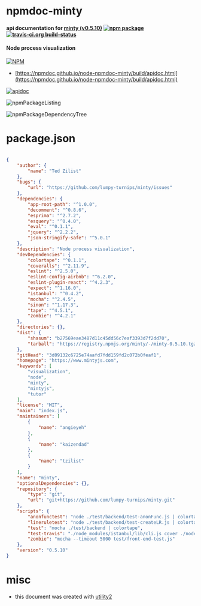 # npmdoc-minty

#### api documentation for  [minty (v0.5.10)](https://www.mintyjs.com)  [![npm package](https://img.shields.io/npm/v/npmdoc-minty.svg?style=flat-square)](https://www.npmjs.org/package/npmdoc-minty) [![travis-ci.org build-status](https://api.travis-ci.org/npmdoc/node-npmdoc-minty.svg)](https://travis-ci.org/npmdoc/node-npmdoc-minty)

#### Node process visualization

[![NPM](https://nodei.co/npm/minty.png?downloads=true&downloadRank=true&stars=true)](https://www.npmjs.com/package/minty)

- [https://npmdoc.github.io/node-npmdoc-minty/build/apidoc.html](https://npmdoc.github.io/node-npmdoc-minty/build/apidoc.html)

[![apidoc](https://npmdoc.github.io/node-npmdoc-minty/build/screenCapture.buildCi.browser.%252Ftmp%252Fbuild%252Fapidoc.html.png)](https://npmdoc.github.io/node-npmdoc-minty/build/apidoc.html)

![npmPackageListing](https://npmdoc.github.io/node-npmdoc-minty/build/screenCapture.npmPackageListing.svg)

![npmPackageDependencyTree](https://npmdoc.github.io/node-npmdoc-minty/build/screenCapture.npmPackageDependencyTree.svg)



# package.json

```json

{
    "author": {
        "name": "Ted Zilist"
    },
    "bugs": {
        "url": "https://github.com/lumpy-turnips/minty/issues"
    },
    "dependencies": {
        "app-root-path": "^1.0.0",
        "decomment": "^0.8.6",
        "esprima": "^2.7.2",
        "esquery": "^0.4.0",
        "eval": "^0.1.1",
        "jquery": "^2.2.2",
        "json-stringify-safe": "^5.0.1"
    },
    "description": "Node process visualization",
    "devDependencies": {
        "colortape": "^0.1.1",
        "coveralls": "^2.11.9",
        "eslint": "^2.5.0",
        "eslint-config-airbnb": "^6.2.0",
        "eslint-plugin-react": "^4.2.3",
        "expect": "^1.16.0",
        "istanbul": "^0.4.2",
        "mocha": "^2.4.5",
        "sinon": "^1.17.3",
        "tape": "^4.5.1",
        "zombie": "^4.2.1"
    },
    "directories": {},
    "dist": {
        "shasum": "b27569eae3487d11c45dd56c7eaf3393d7f2dd70",
        "tarball": "https://registry.npmjs.org/minty/-/minty-0.5.10.tgz"
    },
    "gitHead": "3d09132c6725e74aafd7fdd159fd2c072b0feaf1",
    "homepage": "https://www.mintyjs.com",
    "keywords": [
        "visualization",
        "node",
        "minty",
        "mintyjs",
        "tutor"
    ],
    "license": "MIT",
    "main": "index.js",
    "maintainers": [
        {
            "name": "angieyeh"
        },
        {
            "name": "kaizendad"
        },
        {
            "name": "tzilist"
        }
    ],
    "name": "minty",
    "optionalDependencies": {},
    "repository": {
        "type": "git",
        "url": "git+https://github.com/lumpy-turnips/minty.git"
    },
    "scripts": {
        "anonfunctest": "node ./test/backend/test-anonFunc.js | colortape",
        "lineruletest": "node ./test/backend/test-createLR.js | colortape",
        "test": "mocha ./test/backend | colortape",
        "test-travis": "./node_modules/istanbul/lib/cli.js cover ./node_modules/mocha/bin/_mocha -- -R spec ./test/backend",
        "zombie": "mocha --timeout 5000 test/front-end-test.js"
    },
    "version": "0.5.10"
}
```



# misc
- this document was created with [utility2](https://github.com/kaizhu256/node-utility2)
